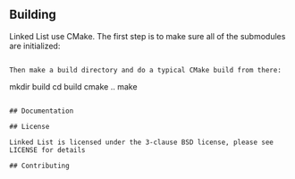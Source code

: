 ## Building

Linked List use CMake. The first step is to make sure all of the submodules are initialized:

```

Then make a build directory and do a typical CMake build from there:

```
mkdir build
cd build
cmake ..
make
```

## Documentation

## License

Linked List is licensed under the 3-clause BSD license, please see LICENSE for details

## Contributing
